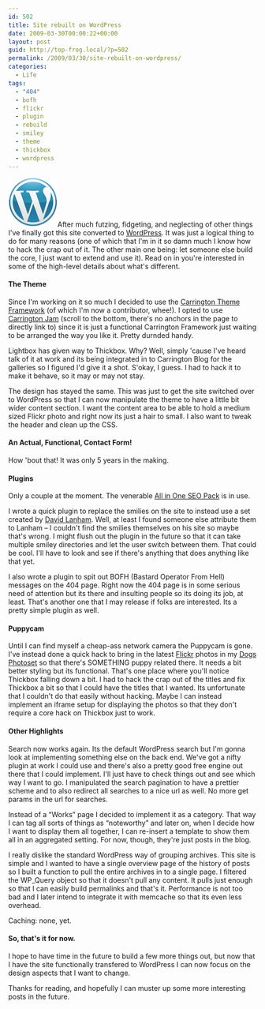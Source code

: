 ```yaml
---
id: 502
title: Site rebuilt on WordPress
date: 2009-03-30T00:00:22+00:00
layout: post
guid: http://top-frog.local/?p=502
permalink: /2009/03/30/site-rebuilt-on-wordpress/
categories:
  - Life
tags:
  - "404"
  - bofh
  - flickr
  - plugin
  - rebuild
  - smiley
  - theme
  - thickbox
  - wordpress
---
```

<img src="/assets/blue-m.png" alt="Wordpress Logo" class="alignright" />After much futzing, fidgeting, and neglecting of other things I've finally got this site converted to [WordPress](http://wordpress.org). It was just a logical thing to do for many reasons (one of which that I'm in it so damn much I know how to hack the crap out of it. The other main one being: let someone else build the core, I just want to extend and use it). Read on in you're interested in some of the high-level details about what's different.

#### The Theme

Since I'm working on it so much I decided to use the [Carrington Theme Framework](http://carringtontheme.com/) (of which I'm now a contributor, whee!). I opted to use [Carrington Jam](http://carringtontheme.com/themes/) (scroll to the bottom, there's no anchors in the page to directly link to) since it is just a functional Carrington Framework just waiting to be arranged the way you like it. Pretty durnded handy.

Lightbox has given way to Thickbox. Why? Well, simply 'cause I've heard talk of it at work and its being integrated in to Carrington Blog for the galleries so I figured I'd give it a shot. S'okay, I guess. I had to hack it to make it behave, so it may or may not stay.

The design has stayed the same. This was just to get the site switched over to WordPress so that I can now manipulate the theme to have a little bit wider content section. I want the content area to be able to hold a medium sized Flickr photo and right now its just a hair to small. I also want to tweak the header and clean up the CSS.

#### An Actual, Functional, Contact Form!

How 'bout that! It was only 5 years in the making.

#### Plugins

Only a couple at the moment. The venerable [All in One SEO Pack](http://wordpress.org/extend/plugins/all-in-one-seo-pack/) is in use. 

I wrote a quick plugin to replace the smilies on the site to instead use a set created by [David Lanham](http://dlanham.com/). Well, at least I found someone else attribute them to Lanham – I couldn't find the smilies themselves on his site so maybe that's wrong. I might flush out the plugin in the future so that it can take multiple smiley directories and let the user switch between them. That could be cool. I'll have to look and see if there's anything that does anything like that yet.

I also wrote a plugin to spit out BOFH (Bastard Operator From Hell) messages on the 404 page. Right now the 404 page is in some serious need of attention but its there and insulting people so its doing its job, at least. That's another one that I may release if folks are interested. Its a pretty simple plugin as well.

#### Puppycam

Until I can find myself a cheap-ass network camera the Puppycam is gone. I've instead done a quick hack to bring in the latest [Flickr](http://www.flickr.com/photos/tehgipster/) photos in my [Dogs Photoset](http://www.flickr.com/photos/tehgipster/sets/72157603367803058/) so that there's SOMETHING puppy related there. It needs a bit better styling but its functional. That's one place where you'll notice Thickbox falling down a bit. I had to hack the crap out of the titles and fix Thickbox a bit so that I could have the titles that I wanted. Its unfortunate that I couldn't do that easily without hacking. Maybe I can instead implement an iframe setup for displaying the photos so that they don't require a core hack on Thickbox just to work. 

#### Other Highlights

Search now works again. Its the default WordPress search but I'm gonna look at implementing something else on the back end. We've got a nifty plugin at work I could use and there's also a pretty good free engine out there that I could implement. I'll just have to check things out and see which way I want to go. I manipulated the search pagination to have a prettier scheme and to also redirect all searches to a nice url as well. No more get params in the url for searches.

Instead of a &#8220;Works&#8221; page I decided to implement it as a category. That way I can tag all sorts of things as &#8220;noteworthy&#8221; and later on, when I decide how I want to display them all together, I can re-insert a template to show them all in an aggregated setting. For now, though, they're just posts in the blog.

I really dislike the standard WordPress way of grouping archives. This site is simple and I wanted to have a single overview page of the history of posts so I built a function to pull the entire archives in to a single page. I filtered the WP_Query object so that it doesn't pull any content. It pulls just enough so that I can easily build permalinks and that's it. Performance is not too bad and I later intend to integrate it with memcache so that its even less overhead.

Caching: none, yet.

#### So, that's it for now.

I hope to have time in the future to build a few more things out, but now that I have the site functionally transfered to WordPress I can now focus on the design aspects that I want to change.

Thanks for reading, and hopefully I can muster up some more interesting posts in the future.
